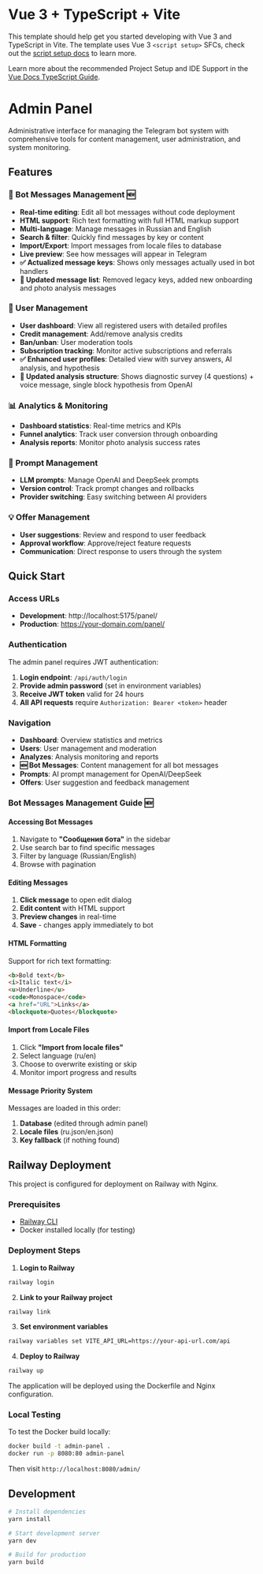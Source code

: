 # Vue 3 + TypeScript + Vite

This template should help get you started developing with Vue 3 and TypeScript in Vite. The template uses Vue 3 `<script setup>` SFCs, check out the [script setup docs](https://v3.vuejs.org/api/sfc-script-setup.html#sfc-script-setup) to learn more.

Learn more about the recommended Project Setup and IDE Support in the [Vue Docs TypeScript Guide](https://vuejs.org/guide/typescript/overview.html#project-setup).

# Admin Panel

Administrative interface for managing the Telegram bot system with comprehensive tools for content management, user administration, and system monitoring.

## Features

### 🤖 Bot Messages Management 🆕

- **Real-time editing**: Edit all bot messages without code deployment
- **HTML support**: Rich text formatting with full HTML markup support
- **Multi-language**: Manage messages in Russian and English
- **Search & filter**: Quickly find messages by key or content
- **Import/Export**: Import messages from locale files to database
- **Live preview**: See how messages will appear in Telegram
- **✅ Actualized message keys**: Shows only messages actually used in bot handlers
- **🔄 Updated message list**: Removed legacy keys, added new onboarding and photo analysis messages

### 👥 User Management

- **User dashboard**: View all registered users with detailed profiles
- **Credit management**: Add/remove analysis credits
- **Ban/unban**: User moderation tools
- **Subscription tracking**: Monitor active subscriptions and referrals
- **✅ Enhanced user profiles**: Detailed view with survey answers, AI analysis, and hypothesis
- **🔄 Updated analysis structure**: Shows diagnostic survey (4 questions) + voice message, single block hypothesis from OpenAI

### 📊 Analytics & Monitoring

- **Dashboard statistics**: Real-time metrics and KPIs
- **Funnel analytics**: Track user conversion through onboarding
- **Analysis reports**: Monitor photo analysis success rates

### 🎯 Prompt Management

- **LLM prompts**: Manage OpenAI and DeepSeek prompts
- **Version control**: Track prompt changes and rollbacks
- **Provider switching**: Easy switching between AI providers

### 💡 Offer Management

- **User suggestions**: Review and respond to user feedback
- **Approval workflow**: Approve/reject feature requests
- **Communication**: Direct response to users through the system

## Quick Start

### Access URLs

- **Development**: http://localhost:5175/panel/
- **Production**: https://your-domain.com/panel/

### Authentication

The admin panel requires JWT authentication:

1. **Login endpoint**: `/api/auth/login`
2. **Provide admin password** (set in environment variables)
3. **Receive JWT token** valid for 24 hours
4. **All API requests** require `Authorization: Bearer <token>` header

### Navigation

- **Dashboard**: Overview statistics and metrics
- **Users**: User management and moderation
- **Analyzes**: Analysis monitoring and reports
- **🆕 Bot Messages**: Content management for all bot messages
- **Prompts**: AI prompt management for OpenAI/DeepSeek
- **Offers**: User suggestion and feedback management

### Bot Messages Management Guide 🆕

#### Accessing Bot Messages

1. Navigate to **"Сообщения бота"** in the sidebar
2. Use search bar to find specific messages
3. Filter by language (Russian/English)
4. Browse with pagination

#### Editing Messages

1. **Click message** to open edit dialog
2. **Edit content** with HTML support
3. **Preview changes** in real-time
4. **Save** - changes apply immediately to bot

#### HTML Formatting

Support for rich text formatting:

```html
<b>Bold text</b>
<i>Italic text</i>
<u>Underline</u>
<code>Monospace</code>
<a href="URL">Links</a>
<blockquote>Quotes</blockquote>
```

#### Import from Locale Files

1. Click **"Import from locale files"**
2. Select language (ru/en)
3. Choose to overwrite existing or skip
4. Monitor import progress and results

#### Message Priority System

Messages are loaded in this order:

1. **Database** (edited through admin panel)
2. **Locale files** (ru.json/en.json)
3. **Key fallback** (if nothing found)

## Railway Deployment

This project is configured for deployment on Railway with Nginx.

### Prerequisites

- [Railway CLI](https://docs.railway.app/develop/cli)
- Docker installed locally (for testing)

### Deployment Steps

1. **Login to Railway**

```bash
railway login
```

2. **Link to your Railway project**

```bash
railway link
```

3. **Set environment variables**

```bash
railway variables set VITE_API_URL=https://your-api-url.com/api
```

4. **Deploy to Railway**

```bash
railway up
```

The application will be deployed using the Dockerfile and Nginx configuration.

### Local Testing

To test the Docker build locally:

```bash
docker build -t admin-panel .
docker run -p 8080:80 admin-panel
```

Then visit `http://localhost:8080/admin/`

## Development

```bash
# Install dependencies
yarn install

# Start development server
yarn dev

# Build for production
yarn build
```
